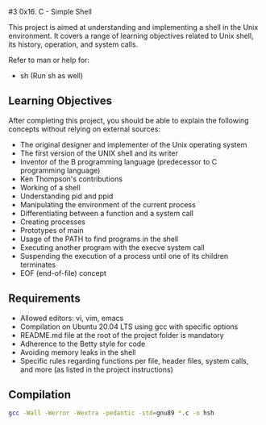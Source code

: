 #3  0x16. C - Simple Shell

This project is aimed at understanding and implementing a shell in the Unix environment. It covers a range of learning objectives related to Unix shell, its history, operation, and system calls.

Refer to man or help for:
- sh (Run sh as well)

## Learning Objectives

After completing this project, you should be able to explain the following concepts without relying on external sources:
- The original designer and implementer of the Unix operating system
- The first version of the UNIX shell and its writer
- Inventor of the B programming language (predecessor to C programming language)
- Ken Thompson's contributions
- Working of a shell
- Understanding pid and ppid
- Manipulating the environment of the current process
- Differentiating between a function and a system call
- Creating processes
- Prototypes of main
- Usage of the PATH to find programs in the shell
- Executing another program with the execve system call
- Suspending the execution of a process until one of its children terminates
- EOF (end-of-file) concept

## Requirements

- Allowed editors: vi, vim, emacs
- Compilation on Ubuntu 20.04 LTS using gcc with specific options
- README.md file at the root of the project folder is mandatory
- Adherence to the Betty style for code
- Avoiding memory leaks in the shell
- Specific rules regarding functions per file, header files, system calls, and more (as listed in the project instructions)

## Compilation

```bash
gcc -Wall -Werror -Wextra -pedantic -std=gnu89 *.c -o hsh
```

